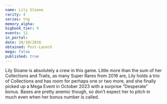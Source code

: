 ```yaml
---
name: Lily Sloane
rarity: 4
series: tng
memory_alpha:
bigbook_tier: 9
events: 12
in_portal:
date: 20/10/2016
obtained: Post-Launch
mega: false
published: true
---
```


Lily Sloane is absolutely a crew in this game. Little more than the sum of her Collections and Traits, as many Super Rares from 2016 are, Lily holds a trio of Collections and has room for perhaps one or two more, and she finally picked up a Mega Event in October 2023 with a surprise “Desperate” bonus. Bases are pretty anemic though, so don’t expect her to pitch in much even when her bonus number is called.

